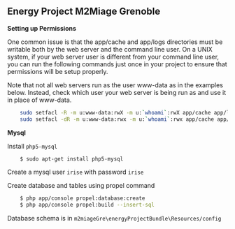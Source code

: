 Energy Project M2Miage Grenoble
------

**Setting up Permissions**

One common issue is that the app/cache and app/logs directories must be writable both by the web server and the command line user. On a UNIX system, if your web server user is different from your command line user, you can run the following commands just once in your project to ensure that permissions will be setup properly.

Note that not all web servers run as the user www-data as in the examples below. Instead, check which user your web server is being run as and use it in place of www-data.
```bash
    sudo setfacl -R -m u:www-data:rwX -m u:`whoami`:rwX app/cache app/logs
    sudo setfacl -dR -m u:www-data:rwx -m u:`whoami`:rwx app/cache app/logs
```

**Mysql**

Install `php5-mysql`
```bash
    $ sudo apt-get install php5-mysql
```

Create a mysql user `irise` with password `irise`

Create database and tables using propel command
```bash
    $ php app/console propel:database:create
    $ php app/console propel:build --insert-sql
```

Database schema is in `m2miageGre\energyProjectBundle\Resources/config`
